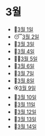 # 3월

- 🥃[3월 1일](3.1.md)
- 😴[3월 2일](3.2.md)
- 🦢[3월 3일](3.3.md)
- 🦉[3월 4일](3.4.md)
- 👨‍🦱[3월 5일](3.5.md)
- 💅[3월 6일](3.6.md)
- 👲[3월 7일](3.7.md)
- 👛[3월 8일](3.8.md)
- 🏵️[3월 9일](3.9.md)
- 🤯[3월 10일](3.10.md)
- 👣[3월 11일](3.11.md)
- 🦷[3월 12일](3.12.md)
- 🙈[3월 13일](3.13.md)
- 🦒[3월 14일](3.14.md)
